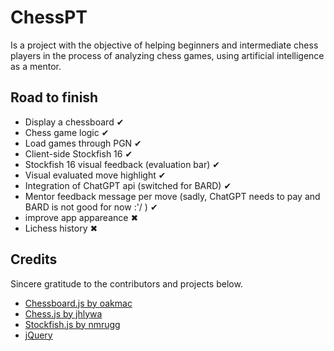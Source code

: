 # ChessPT
Is a project with the objective of helping beginners and intermediate chess players in the process of analyzing chess games, using artificial intelligence as a mentor.

## Road to finish
- Display a chessboard ✔
- Chess game logic ✔
- Load games through PGN ✔
- Client-side Stockfish 16 ✔
- Stockfish 16 visual feedback (evaluation bar) ✔
- Visual evaluated move highlight ✔
- Integration of ChatGPT api (switched for BARD)  ✔
- Mentor feedback message per move (sadly, ChatGPT needs to pay and BARD is not good for now :'/ ) ✔ 
- improve app appareance ✖
- Lichess history ✖

## Credits

Sincere gratitude to the contributors and projects below.

- [Chessboard.js by oakmac](https://github.com/oakmac/chessboardjs)
- [Chess.js by jhlywa](https://github.com/jhlywa/chess.js)
- [Stockfish.js by nmrugg](https://github.com/nmrugg/stockfish.js)
- [jQuery](https://jquery.com/)

